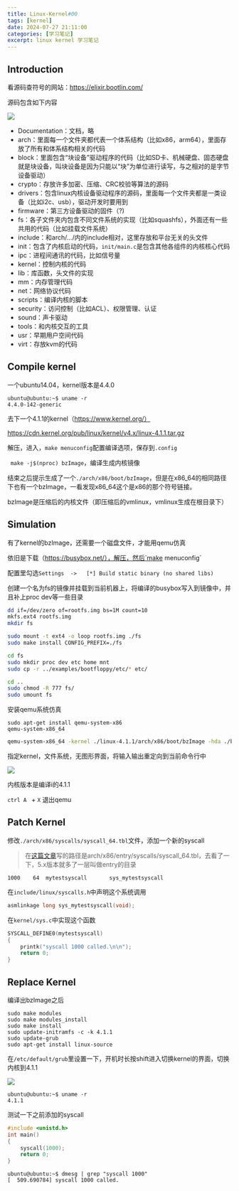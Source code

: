 ```yaml
---
title: Linux-Kernel#00
tags: [kernel]
date: 2024-07-27 21:11:00
categories: [学习笔记]
excerpt: linux kernel 学习笔记
---
```


## Introduction

看源码查符号的网站：https://elixir.bootlin.com/

源码包含如下内容

![](/img/学习笔记/Linux-Kernel/1.jpg)

- Documentation：文档，略
- arch：里面每一个文件夹都代表一个体系结构（比如x86，arm64），里面存放了所有和体系结构相关的代码
- block：里面包含“块设备”驱动程序的代码（比如SD卡、机械硬盘、固态硬盘就是块设备，叫块设备是因为只能以“块”为单位进行读写，与之相对的是字节设备驱动）
- crypto：存放许多加密、压缩、CRC校验等算法的源码
- drivers：包含linux内核设备驱动程序的源码，里面每一个文件夹都是一类设备（比如i2c、usb），驱动开发时要用到
- firmware：第三方设备驱动的固件（?)
- fs：各子文件夹内包含不同文件系统的实现（比如squashfs），外面还有一些共用的代码（比如挂载文件系统）
- include：和arch/.../内的include相对，这里存放和平台无关的头文件
- init：包含了内核启动的代码，`init/main.c`是包含其他各组件的内核核心代码
- ipc：进程间通讯的代码，比如信号量
- kernel：控制内核的代码
- lib：库函数，头文件的实现
- mm：内存管理代码
- net：网络协议代码
- scripts：编译内核的脚本
- security：访问控制（比如ACL）、权限管理、认证
- sound：声卡驱动
- tools：和内核交互的工具
- usr：早期用户空间代码
- virt：存放kvm的代码



## Compile kernel

一个ubuntu14.04，kernel版本是4.4.0

```
ubuntu@ubuntu:~$ uname -r
4.4.0-142-generic
```

去下一个4.1.1的kernel（https://www.kernel.org/）

https://cdn.kernel.org/pub/linux/kernel/v4.x/linux-4.1.1.tar.gz

解压，进入，`make menuconfig`配置编译选项，保存到`.config`

` make -j$(nproc) bzImage`，编译生成内核镜像

结束之后提示生成了一个`./arch/x86/boot/bzImage`，但是在x86_64的相同路径下也有一个bzImage，一看发现x86_64这个是x86的那个符号链接。

bzImage是压缩后的内核文件（即压缩后的vmlinux，vmlinux生成在根目录下）



## Simulation

有了kernel的bzImage，还需要一个磁盘文件，才能用qemu仿真

依旧是下载（https://busybox.net/），解压，然后`make menuconfig`

配置里勾选`Settings  ->   [*] Build static binary (no shared libs) `

创建一个名为fs的镜像并挂载到当前机器上，将编译的busybox写入到镜像中，并且补上proc dev等一些目录

```bash
dd if=/dev/zero of=rootfs.img bs=1M count=10
mkfs.ext4 rootfs.img
mkdir fs

sudo mount -t ext4 -o loop rootfs.img ./fs
sudo make install CONFIG_PREFIX=./fs

cd fs
sudo mkdir proc dev etc home mnt
sudo cp -r ../examples/bootfloppy/etc/* etc/

cd ..
sudo chmod -R 777 fs/
sudo umount fs
```



安装qemu系统仿真

```
sudo apt-get install qemu-system-x86
qemu-system-x86_64
```



```bash
qemu-system-x86_64 -kernel ./linux-4.1.1/arch/x86/boot/bzImage -hda ./busybox-1.28.4/rootfs.img -append "root=/dev/sda console=ttyS0" -nographic
```

指定kernel，文件系统，无图形界面，将输入输出重定向到当前命令行中

![](/img/学习笔记/Linux-Kernel/2.jpg)

内核版本是编译i的4.1.1

`ctrl A ` + `X` 退出qemu



## Patch Kernel

修改`./arch/x86/syscalls/syscall_64.tbl`文件，添加一个新的syscall

> 在[这篇文章](https://arttnba3.cn/2021/02/21/OS-0X01-LINUX-KERNEL-PART-II/#1-%E5%88%86%E9%85%8D%E7%B3%BB%E7%BB%9F%E8%B0%83%E7%94%A8%E5%8F%B7)写的路径是arch/x86/entry/syscalls/syscall_64.tbl，去看了一下，5.x版本就多了一层叫做entry的目录

```
1000	64	mytestsyscall		sys_mytestsyscall
```

在`include/linux/syscalls.h`中声明这个系统调用

```c
asmlinkage long sys_mytestsyscall(void);
```

在`kernel/sys.c`中实现这个函数

```C
SYSCALL_DEFINE0(mytestsyscall)
{
    printk("syscall 1000 called.\n\n");
    return 0;
}
```



## Replace Kernel

编译出bzImage之后

```
sudo make modules
sudo make modules_install
sudo make install
sudo update-initramfs -c -k 4.1.1
sudo update-grub
sudo apt-get install linux-source
```

在`/etc/default/grub`里设置一下，开机时长按shift进入切换kernel的界面，切换内核到4.1.1

![](/img/学习笔记/Linux-Kernel/3.png)

```
ubuntu@ubuntu:~$ uname -r
4.1.1
```



测试一下之前添加的syscall

```c
#include <unistd.h>
int main()
{
    syscall(1000);
    return 0;
}
```

```
ubuntu@ubuntu:~$ dmesg | grep "syscall 1000"
[  509.690784] syscall 1000 called.
```



